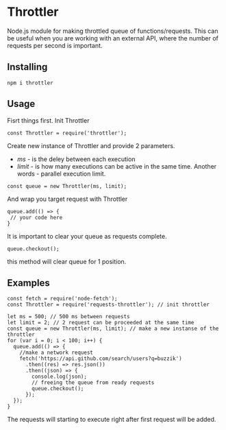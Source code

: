# Throttler

Node.js module for making throttled queue of functions/requests.
This can be useful when you are working with an external API, where the number of requests per second is important.

## Installing

```
npm i throttler
```

## Usage

Fisrt things first.
Init Throttler

```
const Throttler = require('throttler');
```

Create new instance of Throttler and provide 2 parameters.

- _ms_ - is the deley between each execution
- _limit_ - is how many executions can be active in the same time. Another words - parallel execution limit.

```
const queue = new Throttler(ms, limit);
```

And wrap you target request with Throttler

```
queue.add(() => {
 // your code here
}
```

It is important to clear your queue as requests complete.

```
queue.checkout();
```

this method will clear queue for 1 position.

## Examples

```
const fetch = require('node-fetch');
const Throttler = require('requests-throttler'); // init throttler

let ms = 500; // 500 ms between requests
let limit = 2; // 2 request can be proceeded at the same time
const queue = new Throttler(ms, limit); // make a new instanse of the throttler
for (var i = 0; i < 100; i++) {
  queue.add(() => {
    //make a network request
    fetch('https://api.github.com/search/users?q=buzzik')
      .then((res) => res.json())
      .then((json) => {
        console.log(json);
        // freeing the queue from ready requests
        queue.checkout();
      });
  });
}

```

The requests will starting to execute right after first request will be added.
